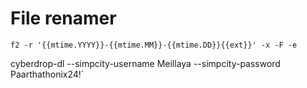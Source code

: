 # File renamer

`f2 -r '{{mtime.YYYY}}-{{mtime.MM}}-{{mtime.DD}}{{ext}}' -x -F -e`

cyberdrop-dl --simpcity-username Meillaya --simpcity-password Paarthathonix24!`
